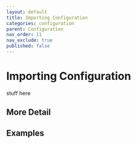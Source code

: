 ```yaml
---
layout: default
title: Importing Configuration
categories: configuration
parent: Configuration
nav_order: 11
nav_exclude: true
published: false
---
```


<!--- Remove nav_exclude and published when the page is ready  --->

# Importing Configuration

stuff here

## More Detail

## Examples

